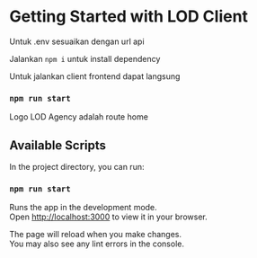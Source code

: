 # Getting Started with LOD Client

Untuk .env sesuaikan dengan url api

Jalankan `npm i` untuk install dependency

Untuk jalankan client frontend dapat langsung

### `npm run start`

Logo LOD Agency adalah route home

## Available Scripts

In the project directory, you can run:

### `npm run start`

Runs the app in the development mode.\
Open [http://localhost:3000](http://localhost:3000) to view it in your browser.

The page will reload when you make changes.\
You may also see any lint errors in the console.
